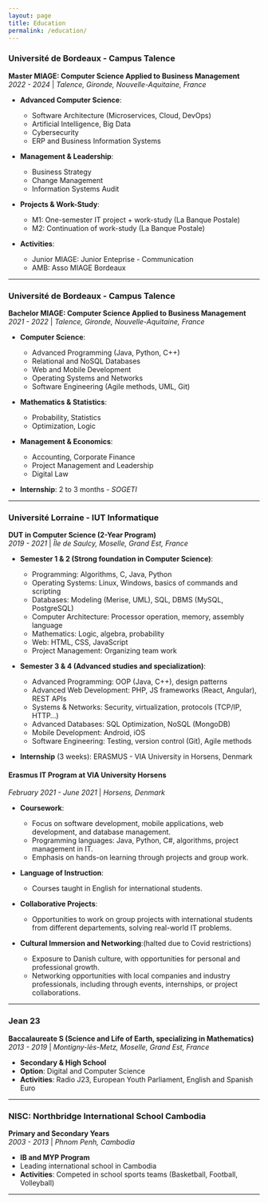 ```yaml
---
layout: page
title: Education
permalink: /education/
---
```


### **Université de Bordeaux - Campus Talence**  
**Master MIAGE: Computer Science Applied to Business Management**  
*2022 - 2024* | *Talence, Gironde, Nouvelle-Aquitaine, France*  
- **Advanced Computer Science**:  
  - Software Architecture (Microservices, Cloud, DevOps)  
  - Artificial Intelligence, Big Data  
  - Cybersecurity  
  - ERP and Business Information Systems  

- **Management & Leadership**:  
  - Business Strategy  
  - Change Management  
  - Information Systems Audit  

- **Projects & Work-Study**:  
  - M1: One-semester IT project + work-study (La Banque Postale)  
  - M2: Continuation of work-study (La Banque Postale)  

- **Activities**: 
  - Junior MIAGE: Junior Enteprise - Communication
  - AMB: Asso MIAGE Bordeaux

---

### **Université de Bordeaux - Campus Talence**  
**Bachelor MIAGE: Computer Science Applied to Business Management**  
*2021 - 2022* | *Talence, Gironde, Nouvelle-Aquitaine, France*  
- **Computer Science**:  
  - Advanced Programming (Java, Python, C++)  
  - Relational and NoSQL Databases  
  - Web and Mobile Development  
  - Operating Systems and Networks  
  - Software Engineering (Agile methods, UML, Git)  

- **Mathematics & Statistics**:  
  - Probability, Statistics  
  - Optimization, Logic  

- **Management & Economics**:  
  - Accounting, Corporate Finance  
  - Project Management and Leadership  
  - Digital Law  

- **Internship**: 2 to 3 months - *SOGETI*

---

### **Université Lorraine - IUT Informatique**  
**DUT in Computer Science (2-Year Program)**  
*2019 - 2021* | *Île de Saulcy, Moselle, Grand Est, France*  
- **Semester 1 & 2 (Strong foundation in Computer Science)**:  
  - Programming: Algorithms, C, Java, Python  
  - Operating Systems: Linux, Windows, basics of commands and scripting  
  - Databases: Modeling (Merise, UML), SQL, DBMS (MySQL, PostgreSQL)  
  - Computer Architecture: Processor operation, memory, assembly language  
  - Mathematics: Logic, algebra, probability  
  - Web: HTML, CSS, JavaScript  
  - Project Management: Organizing team work  

- **Semester 3 & 4 (Advanced studies and specialization)**:  
  - Advanced Programming: OOP (Java, C++), design patterns  
  - Advanced Web Development: PHP, JS frameworks (React, Angular), REST APIs  
  - Systems & Networks: Security, virtualization, protocols (TCP/IP, HTTP…)  
  - Advanced Databases: SQL Optimization, NoSQL (MongoDB)  
  - Mobile Development: Android, iOS  
  - Software Engineering: Testing, version control (Git), Agile methods  

- **Internship** (3 weeks): ERASMUS - VIA University in Horsens, Denmark  

#### **Erasmus IT Program at VIA University Horsens**  
*February 2021 - June 2021* | *Horsens, Denmark*

- **Coursework**:
  - Focus on software development, mobile applications, web development, and database management.
  - Programming languages: Java, Python, C#, algorithms, project management in IT.
  - Emphasis on hands-on learning through projects and group work.

- **Language of Instruction**:
  - Courses taught in English for international students.

- **Collaborative Projects**:
  - Opportunities to work on group projects with international students from different departements, solving real-world IT problems.

- **Cultural Immersion and Networking**:(halted due to Covid restrictions)
  - Exposure to Danish culture, with opportunities for personal and professional growth.
  - Networking opportunities with local companies and industry professionals, including through events, internships, or project collaborations.

---

### **Jean 23**  
**Baccalaureate S (Science and Life of Earth, specializing in Mathematics)**  
*2013 - 2019* | *Montigny-lès-Metz, Moselle, Grand Est, France*  
- **Secondary & High School**  
- **Option**: Digital and Computer Science  
- **Activities**: Radio J23, European Youth Parliament, English and Spanish Euro  

---

### **NISC: Northbridge International School Cambodia**  
**Primary and Secondary Years**  
*2003 - 2013* | *Phnom Penh, Cambodia*  
- **IB and MYP Program**  
- Leading international school in Cambodia  
- **Activities**: Competed in school sports teams (Basketball, Football, Volleyball)

---
